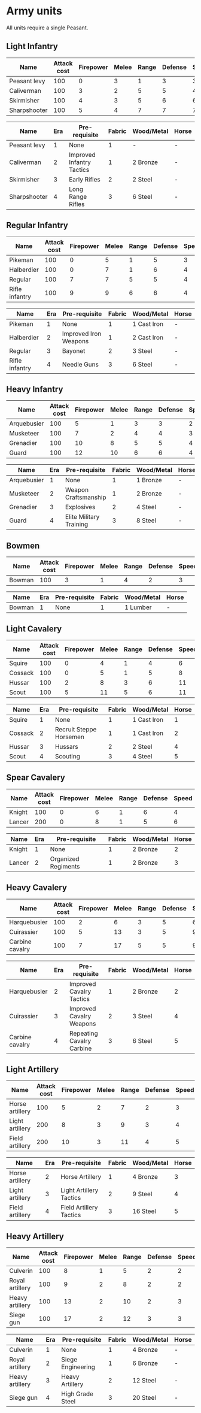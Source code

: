 # Army units

All units require a single Peasant.

## Light Infantry

| Name         | Attack cost | Firepower | Melee | Range | Defense | Speed |
|--------------|-------------|-----------|-------|-------|---------|-------|
| Peasant levy | 100         | 0         | 3     | 1     | 3       | 3     |
| Caliverman   | 100         | 3         | 2     | 5     | 5       | 4     |
| Skirmisher   | 100         | 4         | 3     | 5     | 6       | 6     |
| Sharpshooter | 100         | 5         | 4     | 7     | 7       | 7     |

| Name         | Era | Pre-requisite             | Fabric | Wood/Metal | Horse |
|--------------|-----|---------------------------|--------|------------|-------|
| Peasant levy | 1   | None                      | 1      | -          | -     |
| Caliverman   | 2   | Improved Infantry Tactics | 1      | 2 Bronze   | -     |
| Skirmisher   | 3   | Early Rifles              | 2      | 2 Steel    | -     |
| Sharpshooter | 4   | Long Range Rifles         | 3      | 6 Steel    | -     |

## Regular Infantry

| Name           | Attack cost | Firepower | Melee | Range | Defense | Speed |
|----------------|-------------|-----------|-------|-------|---------|-------|
| Pikeman        | 100         | 0         | 5     | 1     | 5       | 3     |
| Halberdier     | 100         | 0         | 7     | 1     | 6       | 4     |
| Regular        | 100         | 7         | 7     | 5     | 5       | 4     |
| Rifle infantry | 100         | 9         | 9     | 6     | 6       | 4     |

| Name           | Era | Pre-requisite         | Fabric | Wood/Metal  | Horse |
|----------------|-----|-----------------------|--------|-------------|-------|
| Pikeman        | 1   | None                  | 1      | 1 Cast Iron | -     |
| Halberdier     | 2   | Improved Iron Weapons | 1      | 2 Cast Iron | -     |
| Regular        | 3   | Bayonet               | 2      | 3 Steel     | -     |
| Rifle infantry | 4   | Needle Guns           | 3      | 6 Steel     | -     |

## Heavy Infantry

| Name        | Attack cost | Firepower | Melee | Range | Defense | Speed |
|-------------|-------------|-----------|-------|-------|---------|-------|
| Arquebusier | 100         | 5         | 1     | 3     | 3       | 2     |
| Musketeer   | 100         | 7         | 2     | 4     | 4       | 3     |
| Grenadier   | 100         | 10        | 8     | 5     | 5       | 4     |
| Guard       | 100         | 12        | 10    | 6     | 6       | 4     |

| Name        | Era | Pre-requisite           | Fabric | Wood/Metal | Horse |
|-------------|-----|-------------------------|--------|------------|-------|
| Arquebusier | 1   | None                    | 1      | 1 Bronze   | -     |
| Musketeer   | 2   | Weapon Craftsmanship    | 1      | 2 Bronze   | -     |
| Grenadier   | 3   | Explosives              | 2      | 4 Steel    | -     |
| Guard       | 4   | Elite Military Training | 3      | 8 Steel    | -     |

## Bowmen

| Name   | Attack cost | Firepower | Melee | Range | Defense | Speed |
|--------|-------------|-----------|-------|-------|---------|-------|
| Bowman | 100         | 3         | 1     | 4     | 2       | 3     |

| Name   | Era | Pre-requisite | Fabric | Wood/Metal | Horse |
|--------|-----|---------------|--------|------------|-------|
| Bowman | 1   | None          | 1      | 1 Lumber   | -     |

## Light Cavalery

| Name    | Attack cost | Firepower | Melee | Range | Defense | Speed |
|---------|-------------|-----------|-------|-------|---------|-------|
| Squire  | 100         | 0         | 4     | 1     | 4       | 6     |
| Cossack | 100         | 0         | 5     | 1     | 5       | 8     |
| Hussar  | 100         | 2         | 8     | 3     | 6       | 11    |
| Scout   | 100         | 5         | 11    | 5     | 6       | 11    |

| Name    | Era | Pre-requisite           | Fabric | Wood/Metal  | Horse |
|---------|-----|-------------------------|--------|-------------|-------|
| Squire  | 1   | None                    | 1      | 1 Cast Iron | 1     |
| Cossack | 2   | Recruit Steppe Horsemen | 1      | 1 Cast Iron | 2     |
| Hussar  | 3   | Hussars                 | 2      | 2 Steel     | 4     |
| Scout   | 4   | Scouting                | 3      | 4 Steel     | 5     |

## Spear Cavalery

| Name   | Attack cost | Firepower | Melee | Range | Defense | Speed |
|--------|-------------|-----------|-------|-------|---------|-------|
| Knight | 100         | 0         | 6     | 1     | 6       | 4     |
| Lancer | 200         | 0         | 8     | 1     | 5       | 6     |

| Name   | Era | Pre-requisite       | Fabric | Wood/Metal | Horse |
|--------|-----|---------------------|--------|------------|-------|
| Knight | 1   | None                | 1      | 2 Bronze   | 2     |
| Lancer | 2   | Organized Regiments | 1      | 2 Bronze   | 3     |

## Heavy Cavalery

| Name            | Attack cost | Firepower | Melee | Range | Defense | Speed |
|-----------------|-------------|-----------|-------|-------|---------|-------|
| Harquebusier    | 100         | 2         | 6     | 3     | 5       | 6     |
| Cuirassier      | 100         | 5         | 13    | 3     | 5       | 9     |
| Carbine cavalry | 100         | 7         | 17    | 5     | 5       | 9     |

| Name            | Era | Pre-requisite             | Fabric | Wood/Metal | Horse |
|-----------------|-----|---------------------------|--------|------------|-------|
| Harquebusier    | 2   | Improved Cavalry Tactics  | 1      | 2 Bronze   | 2     |
| Cuirassier      | 3   | Improved Cavalry Weapons  | 2      | 3 Steel    | 4     |
| Carbine cavalry | 4   | Repeating Cavalry Carbine | 3      | 6 Steel    | 5     |

## Light Artillery

| Name            | Attack cost | Firepower | Melee | Range | Defense | Speed |
|-----------------|-------------|-----------|-------|-------|---------|-------|
| Horse artillery | 100         | 5         | 2     | 7     | 2       | 3     |
| Light artillery | 200         | 8         | 3     | 9     | 3       | 4     |
| Field artillery | 200         | 10        | 3     | 11    | 4       | 5     |

| Name            | Era | Pre-requisite           | Fabric | Wood/Metal | Horse |
|-----------------|-----|-------------------------|--------|------------|-------|
| Horse artillery | 2   | Horse Artillery         | 1      | 4 Bronze   | 3     |
| Light artillery | 3   | Light Artillery Tactics | 2      | 9 Steel    | 4     |
| Field artillery | 4   | Field Artillery Tactics | 3      | 16 Steel   | 5     |

## Heavy Artillery

| Name            | Attack cost | Firepower | Melee | Range | Defense | Speed |
|-----------------|-------------|-----------|-------|-------|---------|-------|
| Culverin        | 100         | 8         | 1     | 5     | 2       | 2     |
| Royal artillery | 100         | 9         | 2     | 8     | 2       | 2     |
| Heavy artillery | 100         | 13        | 2     | 10    | 2       | 3     |
| Siege gun       | 100         | 17        | 2     | 12    | 3       | 3     |

| Name            | Era | Pre-requisite     | Fabric | Wood/Metal | Horse |
|-----------------|-----|-------------------|--------|------------|-------|
| Culverin        | 1   | None              | 1      | 4 Bronze   | -     |
| Royal artillery | 2   | Siege Engineering | 1      | 6 Bronze   | -     |
| Heavy artillery | 3   | Heavy Artillery   | 2      | 12 Steel   | -     |
| Siege gun       | 4   | High Grade Steel  | 3      | 20 Steel   | -     |

